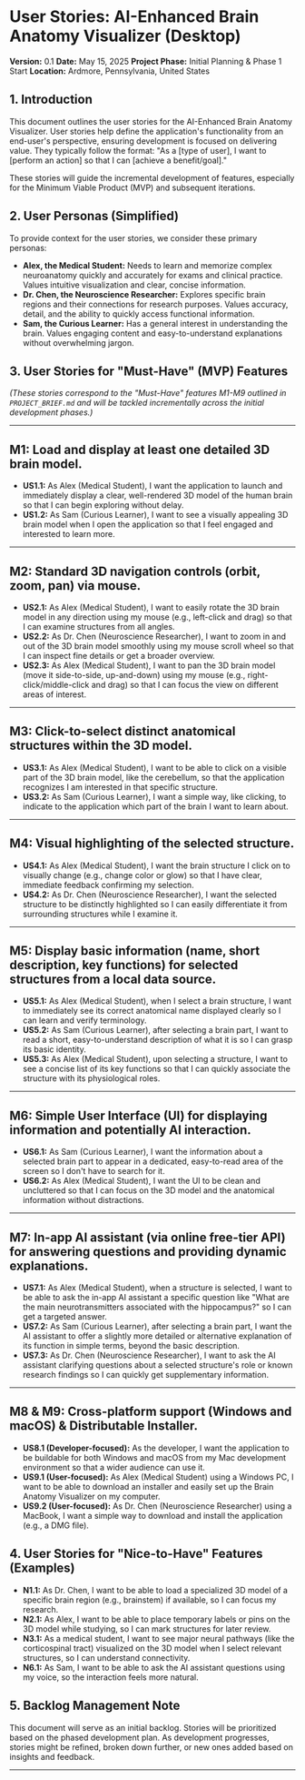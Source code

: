 # User Stories: AI-Enhanced Brain Anatomy Visualizer (Desktop)

**Version:** 0.1
**Date:** May 15, 2025
**Project Phase:** Initial Planning & Phase 1 Start
**Location:** Ardmore, Pennsylvania, United States

## 1. Introduction

This document outlines the user stories for the AI-Enhanced Brain Anatomy Visualizer. User stories help define the application's functionality from an end-user's perspective, ensuring development is focused on delivering value. They typically follow the format: "As a [type of user], I want to [perform an action] so that I can [achieve a benefit/goal]."

These stories will guide the incremental development of features, especially for the Minimum Viable Product (MVP) and subsequent iterations.

## 2. User Personas (Simplified)

To provide context for the user stories, we consider these primary personas:

- **Alex, the Medical Student:** Needs to learn and memorize complex neuroanatomy quickly and accurately for exams and clinical practice. Values intuitive visualization and clear, concise information.
- **Dr. Chen, the Neuroscience Researcher:** Explores specific brain regions and their connections for research purposes. Values accuracy, detail, and the ability to quickly access functional information.
- **Sam, the Curious Learner:** Has a general interest in understanding the brain. Values engaging content and easy-to-understand explanations without overwhelming jargon.

## 3. User Stories for "Must-Have" (MVP) Features

_(These stories correspond to the "Must-Have" features M1-M9 outlined in `PROJECT_BRIEF.md` and will be tackled incrementally across the initial development phases.)_

---

## **M1: Load and display at least one detailed 3D brain model.**

- **US1.1:** As Alex (Medical Student), I want the application to launch and immediately display a clear, well-rendered 3D model of the human brain so that I can begin exploring without delay.
- **US1.2:** As Sam (Curious Learner), I want to see a visually appealing 3D brain model when I open the application so that I feel engaged and interested to learn more.

---

## **M2: Standard 3D navigation controls (orbit, zoom, pan) via mouse.**

- **US2.1:** As Alex (Medical Student), I want to easily rotate the 3D brain model in any direction using my mouse (e.g., left-click and drag) so that I can examine structures from all angles.
- **US2.2:** As Dr. Chen (Neuroscience Researcher), I want to zoom in and out of the 3D brain model smoothly using my mouse scroll wheel so that I can inspect fine details or get a broader overview.
- **US2.3:** As Alex (Medical Student), I want to pan the 3D brain model (move it side-to-side, up-and-down) using my mouse (e.g., right-click/middle-click and drag) so that I can focus the view on different areas of interest.

---

## **M3: Click-to-select distinct anatomical structures within the 3D model.**

- **US3.1:** As Alex (Medical Student), I want to be able to click on a visible part of the 3D brain model, like the cerebellum, so that the application recognizes I am interested in that specific structure.
- **US3.2:** As Sam (Curious Learner), I want a simple way, like clicking, to indicate to the application which part of the brain I want to learn about.

---

## **M4: Visual highlighting of the selected structure.**

- **US4.1:** As Alex (Medical Student), I want the brain structure I click on to visually change (e.g., change color or glow) so that I have clear, immediate feedback confirming my selection.
- **US4.2:** As Dr. Chen (Neuroscience Researcher), I want the selected structure to be distinctly highlighted so I can easily differentiate it from surrounding structures while I examine it.

---

## **M5: Display basic information (name, short description, key functions) for selected structures from a local data source.**

- **US5.1:** As Alex (Medical Student), when I select a brain structure, I want to immediately see its correct anatomical name displayed clearly so I can learn and verify terminology.
- **US5.2:** As Sam (Curious Learner), after selecting a brain part, I want to read a short, easy-to-understand description of what it is so I can grasp its basic identity.
- **US5.3:** As Alex (Medical Student), upon selecting a structure, I want to see a concise list of its key functions so that I can quickly associate the structure with its physiological roles.

---

## **M6: Simple User Interface (UI) for displaying information and potentially AI interaction.**

- **US6.1:** As Sam (Curious Learner), I want the information about a selected brain part to appear in a dedicated, easy-to-read area of the screen so I don't have to search for it.
- **US6.2:** As Alex (Medical Student), I want the UI to be clean and uncluttered so that I can focus on the 3D model and the anatomical information without distractions.

---

## **M7: In-app AI assistant (via online free-tier API) for answering questions and providing dynamic explanations.**

- **US7.1:** As Alex (Medical Student), when a structure is selected, I want to be able to ask the in-app AI assistant a specific question like "What are the main neurotransmitters associated with the hippocampus?" so I can get a targeted answer.
- **US7.2:** As Sam (Curious Learner), after selecting a brain part, I want the AI assistant to offer a slightly more detailed or alternative explanation of its function in simple terms, beyond the basic description.
- **US7.3:** As Dr. Chen (Neuroscience Researcher), I want to ask the AI assistant clarifying questions about a selected structure's role or known research findings so I can quickly get supplementary information.

---

## **M8 & M9: Cross-platform support (Windows and macOS) & Distributable Installer.**

- **US8.1 (Developer-focused):** As the developer, I want the application to be buildable for both Windows and macOS from my Mac development environment so that a wider audience can use it.
- **US9.1 (User-focused):** As Alex (Medical Student) using a Windows PC, I want to be able to download an installer and easily set up the Brain Anatomy Visualizer on my computer.
- **US9.2 (User-focused):** As Dr. Chen (Neuroscience Researcher) using a MacBook, I want a simple way to download and install the application (e.g., a DMG file).

## 4. User Stories for "Nice-to-Have" Features (Examples)

- **N1.1:** As Dr. Chen, I want to be able to load a specialized 3D model of a specific brain region (e.g., brainstem) if available, so I can focus my research.
- **N2.1:** As Alex, I want to be able to place temporary labels or pins on the 3D model while studying, so I can mark structures for later review.
- **N3.1:** As a medical student, I want to see major neural pathways (like the corticospinal tract) visualized on the 3D model when I select relevant structures, so I can understand connectivity.
- **N6.1:** As Sam, I want to be able to ask the AI assistant questions using my voice, so the interaction feels more natural.

## 5. Backlog Management Note

This document will serve as an initial backlog. Stories will be prioritized based on the phased development plan. As development progresses, stories might be refined, broken down further, or new ones added based on insights and feedback.

---
